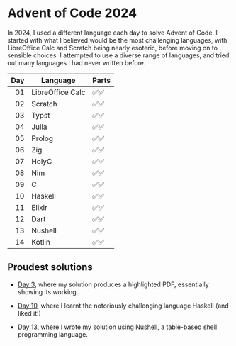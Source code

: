 # Advent of Code 2024

In 2024, I used a different language each day to solve Advent of Code. I started with what I believed would be the most challenging languages, with LibreOffice Calc and Scratch being nearly esoteric, before moving on to sensible choices. I attempted to use a diverse range of languages, and tried out many languages I had never written before.

| Day | Language         | Parts |
| --: | ---------------- | ----- |
| 01  | LibreOffice Calc | ✅✅  |
| 02  | Scratch          | ✅✅  |
| 03  | Typst            | ✅✅  |
| 04  | Julia            | ✅✅  |
| 05  | Prolog           | ✅✅  |
| 06  | Zig              | ✅✅  |
| 07  | HolyC            | ✅✅  |
| 08  | Nim              | ✅✅  |
| 09  | C                | ✅✅  |
| 10  | Haskell          | ✅✅  |
| 11  | Elixir           | ✅✅  |
| 12  | Dart             | ✅✅  |
| 13  | Nushell          | ✅✅  |
| 14  | Kotlin           | ✅✅  |

## Proudest solutions

* [Day 3](https://github.com/MaddyGuthridge/aoc-2024/blob/main/day03), where my solution produces a highlighted PDF, essentially showing its working.

* [Day 10](https://github.com/MaddyGuthridge/aoc-2024/blob/main/day10), where I learnt the notoriously challenging language Haskell (and liked it!)

* [Day 13](https://github.com/MaddyGuthridge/aoc-2024/blob/main/day13), where I wrote my solution using [Nushell](https://www.nushell.sh/), a table-based shell programming language.

